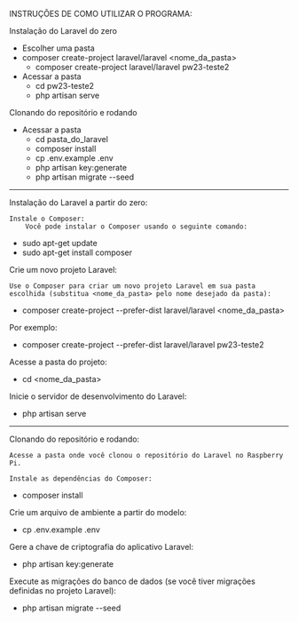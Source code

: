 INSTRUÇÕES DE COMO UTILIZAR O PROGRAMA:

Instalação do Laravel do zero

- Escolher uma pasta
- composer create-project laravel/laravel <nome_da_pasta>
    - composer create-project laravel/laravel pw23-teste2
- Acessar a pasta
    - cd pw23-teste2
    - php artisan serve

Clonando do repositório e rodando

- Acessar a pasta
    - cd pasta_do_laravel
    - composer install
    - cp .env.example .env
    - php artisan key:generate
    - php artisan migrate --seed


-------------------------------------------------------------------------------------
Instalação do Laravel a partir do zero:

    Instale o Composer:
        Você pode instalar o Composer usando o seguinte comando:

   - sudo apt-get update
   - sudo apt-get install composer

Crie um novo projeto Laravel:

    Use o Composer para criar um novo projeto Laravel em sua pasta escolhida (substitua <nome_da_pasta> pelo nome desejado da pasta):

- composer create-project --prefer-dist laravel/laravel <nome_da_pasta>

Por exemplo:

   - composer create-project --prefer-dist laravel/laravel pw23-teste2

Acesse a pasta do projeto:

- cd <nome_da_pasta>

Inicie o servidor de desenvolvimento do Laravel:

- php artisan serve

-------------------------------------------------------------------------------------

Clonando do repositório e rodando:

    Acesse a pasta onde você clonou o repositório do Laravel no Raspberry Pi.

    Instale as dependências do Composer:

- composer install

Crie um arquivo de ambiente a partir do modelo:

- cp .env.example .env

Gere a chave de criptografia do aplicativo Laravel:

- php artisan key:generate

Execute as migrações do banco de dados (se você tiver migrações definidas no projeto Laravel):

- php artisan migrate --seed
